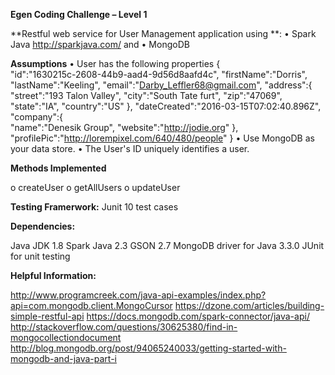 **Egen Coding Challenge – Level 1**

**Restful web service for User Management application using **:
•	Spark Java http://sparkjava.com/ and
•	MongoDB

**Assumptions**
•	User has the following properties
{  
   "id":"1630215c-2608-44b9-aad4-9d56d8aafd4c",
   "firstName":"Dorris",
   "lastName":"Keeling",
   "email":"Darby_Leffler68@gmail.com",
   "address":{  
      "street":"193 Talon Valley",
      "city":"South Tate furt",
      "zip":"47069",
      "state":"IA",
      "country":"US"
   },
   "dateCreated":"2016-03-15T07:02:40.896Z",
   "company":{  
      "name":"Denesik Group",
      "website":"http://jodie.org"
   },
   "profilePic":"http://lorempixel.com/640/480/people"
}
•	Use MongoDB as your data store.
•	The User's ID uniquely identifies a user.

**Methods Implemented**

o	createUser
o	getAllUsers
o	updateUser

**Testing Framerwork:** Junit
10 test cases

**Dependencies:**

Java JDK 1.8
Spark Java 2.3
GSON 2.7
MongoDB driver for Java 3.3.0
JUnit for unit testing

**Helpful Information:**

http://www.programcreek.com/java-api-examples/index.php?api=com.mongodb.client.MongoCursor
https://dzone.com/articles/building-simple-restful-api
https://docs.mongodb.com/spark-connector/java-api/
http://stackoverflow.com/questions/30625380/find-in-mongocollectiondocument
http://blog.mongodb.org/post/94065240033/getting-started-with-mongodb-and-java-part-i

